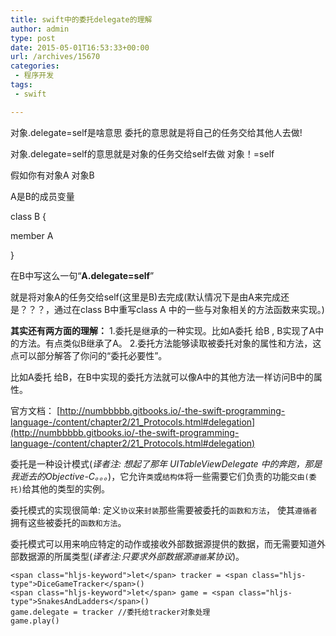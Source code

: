 ```yaml
---
title: swift中的委托delegate的理解
author: admin
type: post
date: 2015-05-01T16:53:33+00:00
url: /archives/15670
categories:
 - 程序开发
tags:
 - swift

---
```

对象.delegate=self是啥意思
委托的意思就是将自己的任务交给其他人去做!

对象.delegate=self的意思就是对象的任务交给self去做 对象！=self

假如你有对象A 对象B

A是B的成员变量

class B {

member A

}

在B中写这么一句“**A.delegate=self**”

就是将对象A的任务交给self(这里是B)去完成(默认情况下是由A来完成还是？？？，通过在class B中重写class A 中的一些与对象相关的方法函数来实现。)

**其实还有两方面的理解：**
1.委托是继承的一种实现。比如A委托 给B , B实现了A中的方法。有点类似B继承了A。
2.委托方法能够读取被委托对象的属性和方法，这点可以部分解答了你问的“委托必要性”。

比如A委托 给B，在B中实现的委托方法就可以像A中的其他方法一样访问B中的属性。

官方文档： [http://numbbbbb.gitbooks.io/-the-swift-programming-language-/content/chapter2/21_Protocols.html#delegation](http://numbbbbb.gitbooks.io/-the-swift-programming-language-/content/chapter2/21_Protocols.html#delegation)

委托是一种设计模式(_译者注: 想起了那年 UITableViewDelegate 中的奔跑，那是我逝去的Objective-C。。。_)，它允许`类`或`结构体`将一些需要它们负责的功能`交由(委托)`给其他的类型的实例。

委托模式的实现很简单: 定义`协议`来`封装`那些需要被委托的`函数和方法`， 使其`遵循者`拥有这些被委托的`函数和方法`。

委托模式可以用来响应特定的动作或接收外部数据源提供的数据，而无需要知道外部数据源的所属类型(_译者注:只要求外部数据源`遵循`某协议_)。

```lang-swift
<span class="hljs-keyword">let</span> tracker = <span class="hljs-type">DiceGameTracker</span>()
<span class="hljs-keyword">let</span> game = <span class="hljs-type">SnakesAndLadders</span>()
game.delegate = tracker //委托给tracker对象处理
game.play()
```